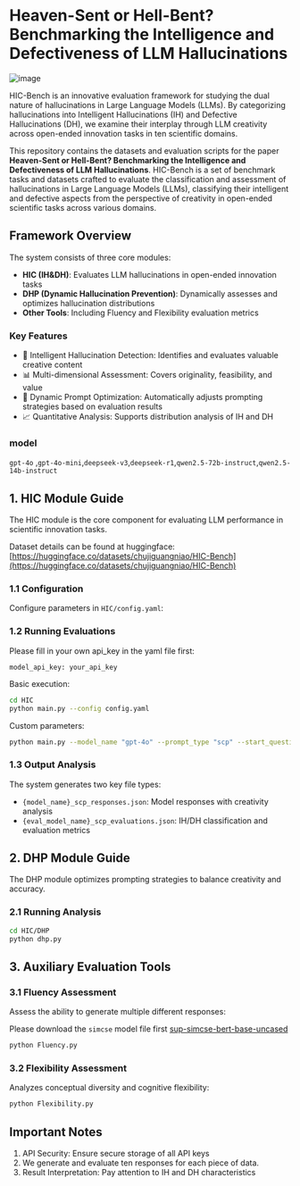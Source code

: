 # Heaven-Sent or Hell-Bent? Benchmarking the Intelligence and Defectiveness of LLM Hallucinations

![image](https://github.com/user-attachments/assets/cd652394-c84d-46cd-8e4f-50e6c134c605)


HIC-Bench is an innovative evaluation framework for studying the dual nature of hallucinations in Large Language Models (LLMs). By categorizing hallucinations into Intelligent Hallucinations (IH) and Defective Hallucinations (DH), we examine their interplay through LLM creativity across open-ended innovation tasks in ten scientific domains.

This repository contains the datasets and evaluation scripts for the paper **Heaven-Sent or Hell-Bent? Benchmarking the Intelligence and Defectiveness of LLM Hallucinations**. HIC-Bench is a set of benchmark tasks and datasets crafted to evaluate the classification and assessment of hallucinations in Large Language Models (LLMs), classifying their intelligent and defective aspects from the perspective of creativity in open-ended scientific tasks across various domains.

## Framework Overview

The system consists of three core modules:
- **HIC (IH&DH)**: Evaluates LLM hallucinations in open-ended innovation tasks
- **DHP (Dynamic Hallucination Prevention)**: Dynamically assesses and optimizes hallucination distributions
- **Other Tools**: Including Fluency and Flexibility evaluation metrics

### Key Features

- 🧠 Intelligent Hallucination Detection: Identifies and evaluates valuable creative content
- 📊 Multi-dimensional Assessment: Covers originality, feasibility, and value
- 🔄 Dynamic Prompt Optimization: Automatically adjusts prompting strategies based on evaluation results
- 📈 Quantitative Analysis: Supports distribution analysis of IH and DH

### model

`gpt-4o` ,`gpt-4o-mini`,`deepseek-v3`,`deepseek-r1`,`qwen2.5-72b-instruct`,`qwen2.5-14b-instruct` 



## 1. HIC Module Guide

The HIC module is the core component for evaluating LLM performance in scientific innovation tasks.

Dataset details can be found at huggingface: [https://huggingface.co/datasets/chujiguangniao/HIC-Bench](https://huggingface.co/datasets/chujiguangniao/HIC-Bench)

### 1.1 Configuration

Configure parameters in `HIC/config.yaml`:

### 1.2 Running Evaluations

Please fill in your own api_key in the yaml file first:

```
model_api_key: your_api_key
```

Basic execution:
```bash
cd HIC
python main.py --config config.yaml
```

Custom parameters:
```bash
python main.py --model_name "gpt-4o" --prompt_type "scp" --start_question 1
```

### 1.3 Output Analysis

The system generates two key file types:
- `{model_name}_scp_responses.json`: Model responses with creativity analysis
- `{eval_model_name}_scp_evaluations.json`: IH/DH classification and evaluation metrics

## 2. DHP Module Guide

The DHP module optimizes prompting strategies to balance creativity and accuracy.

### 2.1 Running Analysis

```bash
cd HIC/DHP
python dhp.py
```

## 3. Auxiliary Evaluation Tools

### 3.1 Fluency Assessment

Assess the ability to generate multiple different responses:

Please download the `simcse` model file first [sup-simcse-bert-base-uncased](https://huggingface.co/princeton-nlp/sup-simcse-bert-base-uncased)

```bash
python Fluency.py
```

### 3.2 Flexibility Assessment

Analyzes conceptual diversity and cognitive flexibility:
```bash
python Flexibility.py
```



## Important Notes

1. API Security: Ensure secure storage of all API keys
2. We generate and evaluate ten responses for each piece of data.
3. Result Interpretation: Pay attention to IH and DH characteristics

